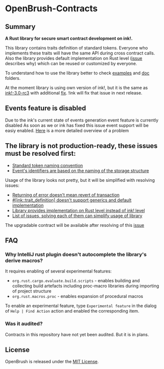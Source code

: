 # OpenBrush-Contracts

## Summary

**A Rust library for secure smart contract development on ink!.**

This library contains traits definition of standard tokens. Everyone who implements these traits will have the same API during cross contract calls. Also the library provides default implementation on Rust level \([issue](https://github.com/Supercolony-net/openbrush-contracts/issues/5) describes why\) which can be reused or customized by everyone.

To understand how to use the library better to check [examples]() and [doc](https://github.com/Supercolony-net/openbrush-contracts/tree/cd029a4890bf4807ab1d5997ad423b598d76e651/doc/README.md) folders.

At the moment library is using own version of ink!, but it is the same as [ink!-3.0-rc3](https://github.com/paritytech/ink/releases/tag/v3.0.0-rc3) with additional [fix](https://github.com/Supercolony-net/ink/commit/4ade565ca0adf746c130ef32e50f54a9504970cb). !ink will fix that issue in next release.

## Events feature is disabled

Due to the ink's current state of events generation event feature is currently disabled As soon as we or ink has fixed this issue event support will be easiy enabled. [Here](https://github.com/Supercolony-net/openbrush-contracts/issues/2) is a more detailed overview of a problem

## The library is not production-ready, these issues must be resolved first:

* [Standard token naming convention](https://github.com/Supercolony-net/openbrush-contracts/issues/1)
* [Event's identifiers are based on the naming of the storage structure](https://github.com/Supercolony-net/openbrush-contracts/issues/2)

Usage of the library looks not pretty, but it will be simplified with resolving issues:

* [Returning of error doesn't mean revert of transaction](https://github.com/Supercolony-net/openbrush-contracts/issues/3)
* [\#\[ink::trait\_definition\] doesn't support generics and default implementation](https://github.com/Supercolony-net/openbrush-contracts/issues/4)
* [Library provides implementation on Rust level instead of ink! level](https://github.com/Supercolony-net/openbrush-contracts/issues/5)
* [List of issues, solving each of them can simplify usage of library](https://github.com/Supercolony-net/openbrush-contracts/issues/8)

The upgradable contract will be available after resolving of this [issue](https://github.com/Supercolony-net/openbrush-contracts/issues/7)

## FAQ

### Why IntelliJ rust plugin doesn't autocomplete the library's derive macros?

It requires enabling of several experimental features:

* `org.rust.cargo.evaluate.build.scripts` - enables building and collecting build artefacts including proc-macro libraries during importing of project structure
* `org.rust.macros.proc` - enables expansion of procedural macros

To enable an experimental feature, type `Experimental feature` in the dialog of `Help | Find Action` action and enabled the corresponding item.

### Was it audited?

Contracts in this repository have not yet been audited. But it is in plans.

## License

OpenBrush is released under the [MIT License](https://github.com/Supercolony-net/openbrush-contracts/tree/cd029a4890bf4807ab1d5997ad423b598d76e651/LICENSE/README.md).

